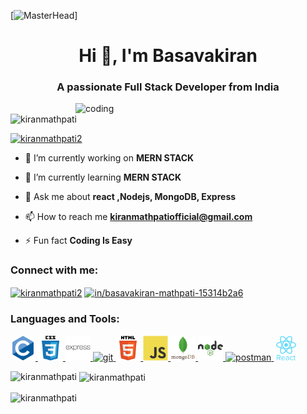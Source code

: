 [![MasterHead](2wCEAAkGBxMSEhUTEhIWFhUVGRgYGBUXFxoYGRgYGRsXFhgXFxceHiggHhonGx0YITEhJSkrLi8uFx8zODMsNygtLisBCgoKDg0OFxAQFy0dHR0rLS0tLS0tLS0tLS0tLS0tLS0tKystLS0tLS0tLSstLSstLS0tLS0tLS0tLS0tLS0tLf)]
<h1 align="center">Hi 👋, I'm Basavakiran</h1>
<h3 align="center">A passionate Full Stack Developer from India</h3>
<img align="right" alt="coding" width="400" src="https://www.careerguide.com/career/wp-content/uploads/2021/06/coding-freak-1.gif"> 

<p align="left"> <img src="https://komarev.com/ghpvc/?username=kiranmathpati&label=Profile%20views&color=0e75b6&style=flat" alt="kiranmathpati" /> </p>

<p align="left"> <a href="https://twitter.com/kiranmathpati2" target="blank"><img src="https://img.shields.io/twitter/follow/kiranmathpati2?logo=twitter&style=for-the-badge" alt="kiranmathpati2" /></a> </p>

- 🔭 I’m currently working on **MERN STACK**

- 🌱 I’m currently learning **MERN STACK**

- 💬 Ask me about **react ,Nodejs, MongoDB, Express**

- 📫 How to reach me **kiranmathpatiofficial@gmail.com**

- ⚡ Fun fact **Coding Is Easy**

<h3 align="left">Connect with me:</h3>
<p align="left">
<a href="https://twitter.com/kiranmathpati2" target="blank"><img align="center" src="https://raw.githubusercontent.com/rahuldkjain/github-profile-readme-generator/master/src/images/icons/Social/twitter.svg" alt="kiranmathpati2" height="30" width="40" /></a>
<a href="https://linkedin.com/in/in/basavakiran-mathpati-15314b2a6" target="blank"><img align="center" src="https://raw.githubusercontent.com/rahuldkjain/github-profile-readme-generator/master/src/images/icons/Social/linked-in-alt.svg" alt="in/basavakiran-mathpati-15314b2a6" height="30" width="40" /></a>
</p>

<h3 align="left">Languages and Tools:</h3>
<p align="left"> <a href="https://www.cprogramming.com/" target="_blank" rel="noreferrer"> <img src="https://raw.githubusercontent.com/devicons/devicon/master/icons/c/c-original.svg" alt="c" width="40" height="40"/> </a> <a href="https://www.w3schools.com/css/" target="_blank" rel="noreferrer"> <img src="https://raw.githubusercontent.com/devicons/devicon/master/icons/css3/css3-original-wordmark.svg" alt="css3" width="40" height="40"/> </a> <a href="https://expressjs.com" target="_blank" rel="noreferrer"> <img src="https://raw.githubusercontent.com/devicons/devicon/master/icons/express/express-original-wordmark.svg" alt="express" width="40" height="40"/> </a> <a href="https://git-scm.com/" target="_blank" rel="noreferrer"> <img src="https://www.vectorlogo.zone/logos/git-scm/git-scm-icon.svg" alt="git" width="40" height="40"/> </a> <a href="https://www.w3.org/html/" target="_blank" rel="noreferrer"> <img src="https://raw.githubusercontent.com/devicons/devicon/master/icons/html5/html5-original-wordmark.svg" alt="html5" width="40" height="40"/> </a> <a href="https://developer.mozilla.org/en-US/docs/Web/JavaScript" target="_blank" rel="noreferrer"> <img src="https://raw.githubusercontent.com/devicons/devicon/master/icons/javascript/javascript-original.svg" alt="javascript" width="40" height="40"/> </a> <a href="https://www.mongodb.com/" target="_blank" rel="noreferrer"> <img src="https://raw.githubusercontent.com/devicons/devicon/master/icons/mongodb/mongodb-original-wordmark.svg" alt="mongodb" width="40" height="40"/> </a> <a href="https://nodejs.org" target="_blank" rel="noreferrer"> <img src="https://raw.githubusercontent.com/devicons/devicon/master/icons/nodejs/nodejs-original-wordmark.svg" alt="nodejs" width="40" height="40"/> </a> <a href="https://postman.com" target="_blank" rel="noreferrer"> <img src="https://www.vectorlogo.zone/logos/getpostman/getpostman-icon.svg" alt="postman" width="40" height="40"/> </a> <a href="https://reactjs.org/" target="_blank" rel="noreferrer"> <img src="https://raw.githubusercontent.com/devicons/devicon/master/icons/react/react-original-wordmark.svg" alt="react" width="40" height="40"/> </a> </p>

<p><img align="left" src="https://github-readme-stats.vercel.app/api/top-langs?username=kiranmathpati&show_icons=true&locale=en&layout=compact" alt="kiranmathpati" /></p>

<p>&nbsp;<img align="center" src="https://github-readme-stats.vercel.app/api?username=kiranmathpati&show_icons=true&locale=en" alt="kiranmathpati" /></p>

<p><img align="center" src="https://github-readme-streak-stats.herokuapp.com/?user=kiranmathpati&" alt="kiranmathpati" /></p>
